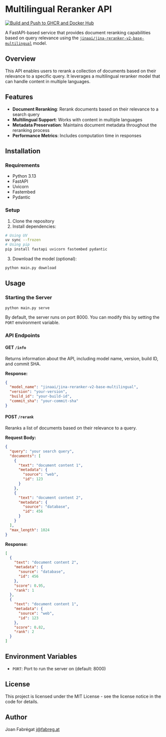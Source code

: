 # Multilingual Reranker API

[![Build and Push to GHCR and Docker Hub](https://github.com/joanfabregat/jina-rerank/actions/workflows/build.yaml/badge.svg)](https://github.com/joanfabregat/jina-rerank/actions/workflows/build.yaml)

A FastAPI-based service that provides document reranking capabilities based on query relevance using the
[`jinaai/jina-reranker-v2-base-multilingual`](https://huggingface.co/jinaai/jina-reranker-v2-base-multilingual) model.

## Overview

This API enables users to rerank a collection of documents based on their relevance to a specific query. It leverages a
multilingual reranker model that can handle content in multiple languages.

## Features

- **Document Reranking**: Rerank documents based on their relevance to a search query
- **Multilingual Support**: Works with content in multiple languages
- **Metadata Preservation**: Maintains document metadata throughout the reranking process
- **Performance Metrics**: Includes computation time in responses

## Installation

### Requirements

- Python 3.13
- FastAPI
- Uvicorn
- Fastembed
- Pydantic

### Setup

1. Clone the repository
2. Install dependencies:

```bash
# Using UV
uv sync --frozen
# Using pip
pip install fastapi uvicorn fastembed pydantic
```

3. Download the model (optional):

```bash
python main.py download
```

## Usage

### Starting the Server

```bash
python main.py serve
```

By default, the server runs on port 8000. You can modify this by setting the `PORT` environment variable.

### API Endpoints

#### GET `/info`

Returns information about the API, including model name, version, build ID, and commit SHA.

**Response:**

```json
{
  "model_name": "jinaai/jina-reranker-v2-base-multilingual",
  "version": "your-version",
  "build_id": "your-build-id",
  "commit_sha": "your-commit-sha"
}
```

#### POST `/rerank`

Reranks a list of documents based on their relevance to a query.

**Request Body:**

```json
{
  "query": "your search query",
  "documents": [
    {
      "text": "document content 1",
      "metadata": {
        "source": "web",
        "id": 123
      }
    },
    {
      "text": "document content 2",
      "metadata": {
        "source": "database",
        "id": 456
      }
    }
  ],
  "max_length": 1024
}
```

**Response:**

```json
[
  {
    "text": "document content 2",
    "metadata": {
      "source": "database",
      "id": 456
    },
    "score": 0.95,
    "rank": 1
  },
  {
    "text": "document content 1",
    "metadata": {
      "source": "web",
      "id": 123
    },
    "score": 0.82,
    "rank": 2
  }
]
```

## Environment Variables

- `PORT`: Port to run the server on (default: 8000)

## License

This project is licensed under the MIT License - see the license notice in the code for details.

## Author

Joan Fabrégat <j@fabreg.at>